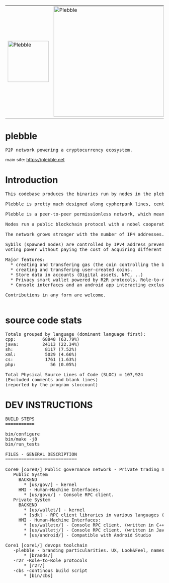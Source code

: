 <table>
 <tr>
  <td><img src="https://plebble.net/plebble_logo.png" width="130" title="Plebble"></td>
  <td><img src="https://plebble.net/header.png" width="350" alt="Plebble"></td>
 </tr>
</table>

# plebble
<pre>
P2P network powering a cryptocurrency ecosystem.
</pre>

main site: https://plebble.net

# Introduction
<pre>
This codebase produces the binaries run by nodes in the plebble network.

Plebble is pretty much designed along cypherpunk lines, centered on values like self-sovereignty, privacy, anonymity, fairness, borderless, inclusive, distributed control and censorship resistance.

Plebble is a peer-to-peer permissionless network, which means that anyone can join.

Nodes run a public blockchain protocol with a nobel cooperative consensus mechanism where users are all paid for their work in transaction verification and network resilience.

The network grows stronger with the number of IP4 addresses.

Sybils (spawned nodes) are controlled by IPv4 address preventing an attacker from accumulating
voting power without paying the cost of acquiring different IPv4 addresses, providing the traits needed to prevent this sort of attack: cost and scarcity.

Major features:
  * creating and transfering gas (the coin controlling the behaviour (cryptoeconomics) of the system).
  * creating and transfering user-created coins.
  * Store data in accounts (Digital assets, NFC, ..)
  * Privacy smart wallet powered by R2R protocols. Role-to-role protocols enable powerful trading capabilities between online wallets.
  * Console interfaces and an android app interacting exclusively with your node.

Contributions in any form are welcome.

</pre>

# source code stats
<pre>
Totals grouped by language (dominant language first):
cpp:          68848 (63.79%)
java:         24113 (22.34%)
sh:            8117 (7.52%)
xml:           5029 (4.66%)
cs:            1761 (1.63%)
php:             56 (0.05%)

Total Physical Source Lines of Code (SLOC) = 107,924
(Excluded comments and blank lines)
(reported by the program sloccount)
</pre>


# DEV INSTRUCTIONS
<pre>
BUILD STEPS
===========

bin/configure
bin/make -j8
bin/run_tests

FILES - GENERAL DESCRIPTION
===========================

Core0 [core0/] Public governance network - Private trading network
   Public System
     BACKEND
       * [us/gov/] - kernel 
     HMI - Human-Machine Interfaces:
       * [us/govx/] - Console RPC client.
   Private System
     BACKEND
       * [us/wallet/] - kernel
       * [sdk] - RPC client libraries in various languages (java, c#, ...)
     HMI - Human-Machine Interfaces:
       * [us/walletx/] - Console RPC client. (written in C++)
       * [us/walletj/] - Console RPC client. (written in Java)
       * [us/android/] - Compatible with Android Studio

Core1 [core1/] devops toolchain
   -plebble - branding particularities. UX, Look&Feel, names, colours, ...
       * [brands/]
   -r2r -Role-to-Role protocols
       * [r2r/]
   -cbs -continous build script
       * [bin/cbs]
</pre>
 
